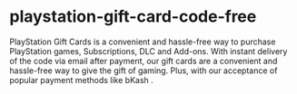 # playstation-gift-card-code-free
PlayStation Gift Cards is a convenient and hassle-free way to purchase PlayStation games, Subscriptions, DLC and Add-ons. With instant delivery of the code via email after payment, our gift cards are a convenient and hassle-free way to give the gift of gaming. Plus, with our acceptance of popular payment methods like bKash .
